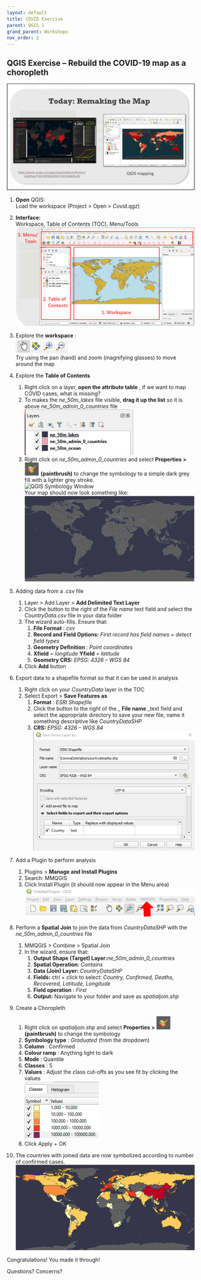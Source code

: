 ```yaml
---
layout: default
title: COVID Exercise
parent: QGIS 1
grand_parent: Workshops
nav_order: 2
---
```


## QGIS Exercise – Rebuild the COVID-19 map as a choropleth

![Project Image](img/qdemo.PNG)

1. **Open** QGIS:  
	Load the workspace (Project \> Open \> _Covid.qgz_)  

2. **Interface:**  
	Workspace, Table of Contents (TOC), Menu/Tools  
	![QGIS Interface](img/qinterface.png)  

3. Explore the **workspace** :  
	![QGIS navigation tools](img/qnavigationtools.png)  
	Try using the pan (hand) and zoom (magnifying glasses) to move around the map  

4. Explore the **Table of Contents**  
	1. Right click on a layer, **open the attribute table** , if we want to map COVID cases, what is missing?  
	2. To makes the _ne\_50m\_lakes_ file visible, **drag it up the list** so it is above _ne\_50m\_admin\_0\_countries_ file  
		![QGIS Table of Contents](img/qtoc.png)  
	3. Right click on _ne\_50m\_admin\_0\_countries_ and select **Properties \>** ![paintbrush icon](img/symbologyicon.png) **(paintbrush)** to change the symbology to a simple dark grey fill with a lighter grey stroke.  
		![QGIS Symbology Window](images/qsymbology.png)  
		Your map should now look something like:  
		![Map Canvas](img/qmapcanvas.png)  

5. Adding data from a .csv file  
	1. Layer \> Add Layer \> **Add Delimited Text Layer**  
	2. Click the button to the right of the _File name_ text field and select the _CountryData.csv_ file in your data folder  
	3. The wizard auto-fills. Ensure that:  
		1. **File Format** : _csv_  
		2. **Record and Field Options:** _First record has field names + detect field types_  
		3. **Geometry Definition** : _Point coordinates_  
		4. **Xfield** = _longitude_ **Yfield** = _latitude_  
		5. **Geometry CRS:** _EPSG: 4326 – WGS 84_  
	4. Click **Add** button  

6. Export data to a shapefile format so that it can be used in analysis  
	1. Right click on your _CountryData_ layer in the TOC  
	2. Select Export \> **Save Features as**  
		1. **Format** : _ESRI Shapefile_  
		2. Click the button to the right of the _ **File name** _text field and select the appropriate directory to save your new file, name it something descriptive like _CountryDataSHP_  
		3. **CRS:** _EPSG: 4326 – WGS 84_  
	![Export Dialogue Box](img/qexportdialogue.png)  

7.  Add a Plugin to perform analysis  
	1. Plugins \> **Manage and Install Plugins**  
	2. Search: MMQGIS  
	3. Click Install Plugin (it should now appear in the Menu area)  
	![Installing a plugin](img/qinstallplugin1.PNG)   

8. Perform a **Spatial Join** to join the data from _CountryDataSHP_ with the _ne\_50m\_admin\_0\_countries_ file  
	1. MMQGIS \> Combine \> Spatial Join  
	2. In the wizard, ensure that:  
		1. **Output Shape (Target) Layer:**_ne\_50m\_admin\_0\_countries_  
		2. **Spatial Operation:** _Contains_  
		3. **Data (Join) Layer:** _CountryDataSHP_  
		4. **Fields:** ctrl + click to select: _Country, Confirmed, Deaths, Recovered, Latitude, Longitude_  
		5. **Field operation** : _First_  
		6. **Output:** Navigate to your folder and save as _spatialjoin.shp_  

9. Create a Choropleth  
	1. Right click on _spatialjoin.shp_ and select **Properties \>** ![paintbrush icon](img/symbologyicon.png) **(paintbrush)** to change the symbology  
	2. **Symbology type** : _Graduated_ (from the dropdown)  
    3. **Column** : Confirmed  
    4. **Colour ramp** : Anything light to dark  
    5. **Mode** : Quantile  
    6. **Classes** : 5  
    7. **Values** : Adjust the class cut-offs as you see fit by clicking the values  
	![QGIS Symbology cut-offs](img/qclasscutoffs.png)  
    8. Click Apply + OK  

10. The countries with joined data are now symbolized according to number of confirmed cases.  
	![Finished map](img/qfinalproduct.png)  

Congratulations! You made it through!  

Questions? Concerns?  
